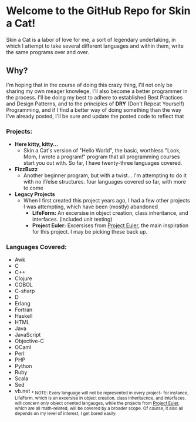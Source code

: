 # Welcome to the GitHub Repo for Skin a Cat! #
Skin a Cat is a labor of love for me, a sort of legendary undertaking,
in which I attempt to take several different languages and within them,
write the same programs over and over.

## Why? #

I'm hoping that in the course of doing this crazy thing, I'll not only be sharing my own meager knowlege, I'll also become a better programmer in the process. I'll be doing my best to adhere to established Best Practices and Design Patterns, and to the principles of __DRY__ (Don't Repeat Yourself) Programming, and if I find a better way of doing something than the way I've already posted, I'll be sure and update the posted code to reflect that


### Projects: #
 - __Here kitty, kitty...__
   - Skin a Cat's version of "Hello World", the basic, worthless "Look, Mom, I wrote a program!" program that all programming courses start you out with. So far, I have twenty-three languages covered.
 - __FizzBuzz__
   - Another beginner program, but with a twist... I'm attempting to do it with no if/else structures. four languages covered so far, with more to come
 - __Legacy Projects__
   - When I first created this project years ago, I had a few other projects I was attempting, which have been (mostly) abandoned
      - __LifeForm:__ An excersise in object creation, class inheritance, and interfaces. (included unit testing)
      - __Project Euler:__ Excersises from [Project Euler](http://projecteuler.com), the main inspiration for this project. I may be picking these back up.

### Languages Covered: #
- Awk
- C
- C++
- Clojure
- COBOL
- C-sharp
- D
- Erlang
- Fortran
- Haskell
- HTML
- Java
- JavaScript
- Objective-C
- OCaml
- Perl
- PHP
- Python
- Ruby
- Scala
- Sed
- vb.net
<sub>* NOTE: Every language will not be represented in every project- for instance, LifeForm, which is an excersise in object creation, class  inheritacnce, and interfaces, will concern only object oriented langauges, while the projects from <a href="projecteuler.org" targe="_blank">Project Euler</a>, which are all math-related, will be covered by a broader scope. Of course, it also all depends on my level of interest; I get bored easily.</sub>
